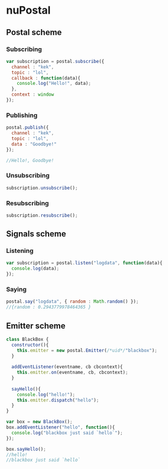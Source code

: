 # nuPostal

## Postal scheme 

### Subscribing

```javascript
var subscription = postal.subscribe({
  channel : "kek",
  topic : "lol",
  callback : function(data){
    console.log("Hello!", data);
  },
  context : window
});
```

### Publishing

```javascript
postal.publish({
  channel : "kek",
  topic : "lol",
  data : "Goodbye!"
});

//Hello!, Goodbye!

```

### Unsubscribing

```javascript
subscription.unsubscribe();
```

### Resubscribing

```javascript
subscription.resubscribe();
```

## Signals scheme 

### Listening

```javascript
var subscription = postal.listen("logdata", function(data){
  console.log(data);
});
```

### Saying

```javascript
postal.say("logdata", { random : Math.random() });
//{random : 0.2943779978464365 }
```
## Emitter scheme

```javascript
class BlackBox {
  constructor(){
    this.emitter = new postal.Emitter(/*uid*/"blackbox");
  }
  
  addEventListener(eventname, cb cbcontext){
    this.emitter.on(eventname, cb, cbcontext);
  }
  
  sayHello(){
    console.log("hello!");
    this.emitter.dispatch("hello");
  }
}

var box = new BlackBox();
box.addEventListener("hello", function(){
  console.log("blackbox just said `hello`");
});

box.sayHello();
//hello!
//blackbox just said `hello`

```

